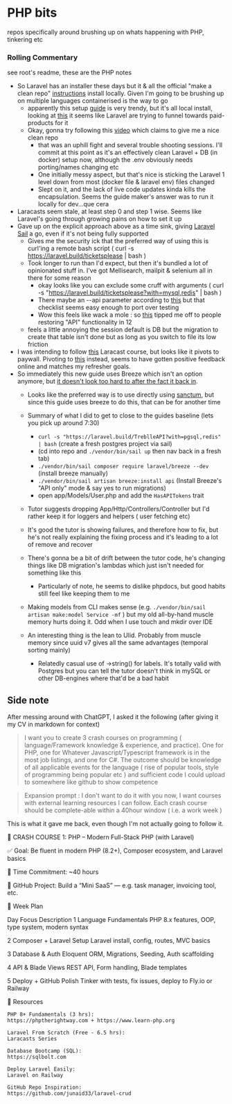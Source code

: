 # PHP bits

repos specifically around brushing up on whats happening with PHP, tinkering etc

### Rolling Commentary

see root's readme, these are the PHP notes

* So Laravel has an installer these days but it & all the official "make a clean repo" [instructions](https://laravel.com/docs/12.x#creating-a-laravel-project) install locally. Given I'm going to be brushing up on multiple languages containerised is the way to go
    * apparently this setup [guide](php.new) is very trendy, but it's all local install, looking at [this](https://www.reddit.com/r/laravel/comments/1jd6fh5/laravel_12_sail_docs_removed/) it seems like Laravel are trying to funnel towards paid-products for it
    * Okay, gonna try following this [video](https://www.youtube.com/watch?v=1aDuaPhJT8E) which claims to give me a nice clean repo
        * that was an uphill fight and several trouble shooting sessions. I'll commit at this point as it's an effectively clean Laravel + DB (in docker) setup now, although the .env obviously needs porting/names changing etc
        * One initially messy aspect, but that's nice is sticking the Laravel 1 level down from most (docker file & laravel env) files changed
        * Slept on it, and the lack of live code updates kinda kills the encapsulation. Seems the guide maker's answer was to run it locally for dev...que cera
* Laracasts seem stale, at least step 0 and step 1 wise. Seems like Laravel's going through growing pains on how to set it up
* Gave up on the explicit approach above as a time sink, giving [Laravel Sail](https://laravel.com/docs/12.x/sail) a go, even if it's not being fully supported
    * Gives me the security ick that the preferred way of using this is curl'ing a remote bash script ( curl -s https://laravel.build/ticketsplease | bash )
    * Took longer to run than I'd expect, but then it's bundled a lot of opinionated stuff in. I've got Mellisearch, mailpit & selenium all in there for some reason
        * okay looks like you can exclude some cruff with arguments ( curl -s "https://laravel.build/ticketsplease?with=mysql,redis" | bash )
        * There maybe an --api parameter according to [this](https://x.com/taylorotwell/status/1483892844968427532) but that checklist seems easy enough to port over testing
        * Wow this feels like wack a mole : so [this](https://laracasts.com/index.php/discuss/channels/laravel/routesapiphp-removed-in-laravel-12-use-web-or-restore-it) tipped me off to people restoring "API" functionality in 12
    * feels a little annoying the session default is DB but the migration to create that table isn't done but as long as you switch to file its low friction
* I was intending to follow [this](https://laracasts.com/series/laravel-api-master-class/episodes/1) Laracast course, but looks like it pivots to paywall. Pivoting to [this](https://apiacademy.treblle.com/laravel-api-course/intro-and-setup) instead, seems to have gotten positive feedback online and matches my refresher goals.
* So immediately this new guide uses Breeze which isn't an option anymore, but [it doesn't look too hard to after the fact it back in](https://laraveldaily.com/post/how-to-install-laravel-breeze-laravel-12).
    * Looks like the preferred way is to use directly using [sanctum](https://laravel.com/docs/12.x/sanctum), but since this guide uses breeze to do this, that can be for another time
    * Summary of what I did to get to close to the guides baseline (lets you pick up around 7:30)

        * `curl -s "https://laravel.build/TreblleAPI?with=pgsql,redis" | bash` (create a fresh postgres project via sail)
        * (cd into repo and `./vendor/bin/sail up` then nav back in a fresh tab)
        * `./vendor/bin/sail composer require laravel/breeze --dev` (install breeze manually)
        *  `./vendor/bin/sail artisan breeze:install api` (Install Breeze's "API only" mode & say yes to run migrations)
        * open app/Models/User.php and add the `HasAPITokens` trait

    * Tutor suggests dropping App/Http/Controllers/Controller but I'd rather keep it for loggers and helpers ( user fetching etc)
    * It's good the tutor is showing failures, and therefore how to fix, but he's not really explaining the fixing process and it's leading to a lot of remove and recover
    * There's gonna be a bit of drift between the tutor code, he's changing things like DB migration's lambdas which just isn't needed for something like this
        * Particularly of note, he seems to dislike phpdocs, but good habits still feel like keeping them to me
    * Making models from CLI makes sense (e.g. `./vendor/bin/sail artisan make:model Service -mf` ) but my old all-by-hand muscle memory hurts doing it. Odd when I use touch and mkdir over IDE
    * An interesting thing is the lean to Ulid. Probably from muscle memory since uuid v7 gives all the same advantages (temporal sorting mainly)
        * Relatedly casual use of ->string() for labels. It's totally valid with Postgres but you can tell the tutor doesn't think in mySQL or other DB-engines where that'd be a bad habit

## Side note

After messing around with ChatGPT, I asked it the following (after giving it my CV in markdown for context)

>  I want you to create 3 crash courses on programming ( language/Framework knowledge & experience, and practice). One for PHP, one for Whatever Javascript/Typescript framework is in the most job listings, and one for C#. The outcome should be knowledge of all applicable events for the language ( rise of popular tools, style of programming being popular etc ) and sufficient code I could upload to somewhere like github to show competence

> Expansion prompt : I don't want to do it with you now, I want courses with external learning resources I can follow. Each crash course should be complete-able within a 40hour window ( i.e. a work week )

This is what it gave me back, even though I'm not actually going to follow it.


🚀 CRASH COURSE 1: PHP – Modern Full-Stack PHP (with Laravel)

✅ Goal: Be fluent in modern PHP (8.2+), Composer ecosystem, and Laravel basics

📅 Time Commitment: ~40 hours

📂 GitHub Project: Build a “Mini SaaS” — e.g. task manager, invoicing tool, etc.

🧭 Week Plan

Day	Focus	Description
1	Language Fundamentals	PHP 8.x features, OOP, type system, modern syntax

2	Composer + Laravel Setup	Laravel install, config, routes, MVC basics

3	Database & Auth	Eloquent ORM, Migrations, Seeding, Auth scaffolding

4	API & Blade Views	REST API, Form handling, Blade templates

5	Deploy + GitHub Polish	Tinker with tests, fix issues, deploy to Fly.io or Railway

🧠 Resources

    PHP 8+ Fundamentals (3 hrs):
    https://phptherightway.com + https://www.learn-php.org

    Laravel From Scratch (Free - 6.5 hrs):
    Laracasts Series

    Database Bootcamp (SQL):
    https://sqlbolt.com

    Deploy Laravel Easily:
    Laravel on Railway

    GitHub Repo Inspiration:
    https://github.com/junaid33/laravel-crud
